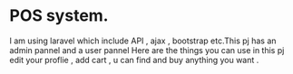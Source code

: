 # POS system.
I am using laravel which include  API , ajax , bootstrap etc.This pj has an admin pannel and a user pannel
Here are the things you can use in this pj edit your proflie , add cart , u can find and buy anything you want .

